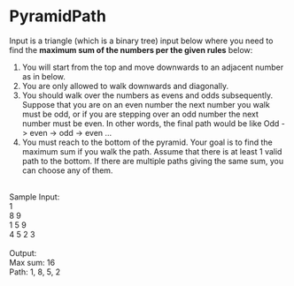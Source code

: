 # PyramidPath
Input is a triangle (which is a binary tree) input below where you need to find the **maximum sum of
the numbers per the given rules** below:
1. You will start from the top and move downwards to an adjacent number as in below.
2. You are only allowed to walk downwards and diagonally.
3. You should walk over the numbers as evens and odds subsequently. Suppose that you are on an even
number the next number you walk must be odd, or if you are stepping over an odd number the next
number must be even. In other words, the final path would be like
Odd -> even -> odd -> even …
4. You must reach to the bottom of the pyramid.
Your goal is to find the maximum sum if you walk the path. Assume that there is at least 1 valid path to
the bottom. If there are multiple paths giving the same sum, you can choose any of them.
<br>
Sample Input:<br>
1<br>
8 9<br>
1 5 9<br>
4 5 2 3<br>
<br>
Output:<br>
Max sum: 16<br>
Path: 1, 8, 5, 2<br>
